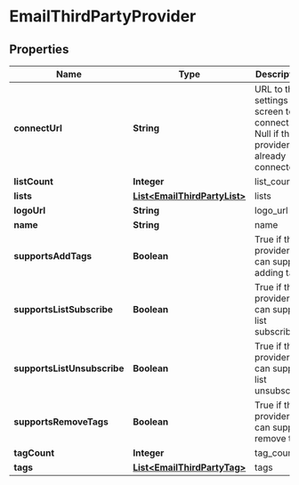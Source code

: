 
# EmailThirdPartyProvider

## Properties
Name | Type | Description | Notes
------------ | ------------- | ------------- | -------------
**connectUrl** | **String** | URL to the settings screen to connect.  Null if the provider is already connected. |  [optional]
**listCount** | **Integer** | list_count |  [optional]
**lists** | [**List&lt;EmailThirdPartyList&gt;**](EmailThirdPartyList.md) | lists |  [optional]
**logoUrl** | **String** | logo_url |  [optional]
**name** | **String** | name |  [optional]
**supportsAddTags** | **Boolean** | True if this provider can support adding tags |  [optional]
**supportsListSubscribe** | **Boolean** | True if this provider can support list subscribe |  [optional]
**supportsListUnsubscribe** | **Boolean** | True if this provider can support list unsubscribe |  [optional]
**supportsRemoveTags** | **Boolean** | True if this provider can support remove tags |  [optional]
**tagCount** | **Integer** | tag_count |  [optional]
**tags** | [**List&lt;EmailThirdPartyTag&gt;**](EmailThirdPartyTag.md) | tags |  [optional]



